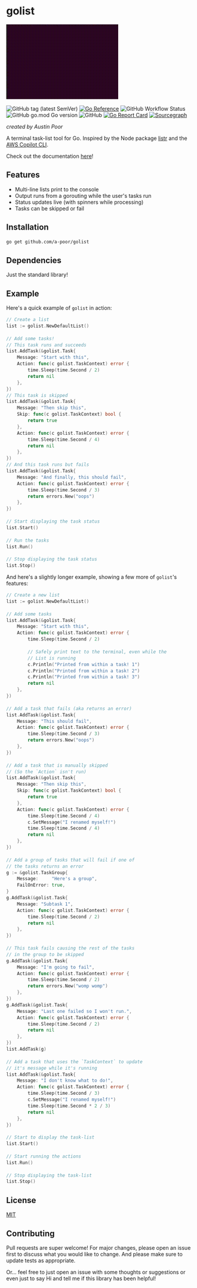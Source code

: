 # golist

![quick & early example](docs/assets/sample.gif)

![GitHub tag (latest SemVer)](https://img.shields.io/github/v/tag/a-poor/golist?label=Version&style=flat-square)
[![Go Reference](https://pkg.go.dev/badge/github.com/a-poor/golist.svg)](https://pkg.go.dev/github.com/a-poor/golist)
![GitHub Workflow Status](https://img.shields.io/github/workflow/status/a-poor/golist/Go?style=flat-square)
![GitHub go.mod Go version](https://img.shields.io/github/go-mod/go-version/a-poor/golist?style=flat-square)
![GitHub](https://img.shields.io/github/license/a-poor/golist?style=flat-square)
[![Go Report Card](https://goreportcard.com/badge/github.com/a-poor/golist)](https://goreportcard.com/report/github.com/a-poor/golist)
[![Sourcegraph](https://sourcegraph.com/github.com/a-poor/golist/-/badge.svg)](https://sourcegraph.com/github.com/a-poor/golist?badge)

_created by Austin Poor_

A terminal task-list tool for Go. Inspired by the Node package [listr](https://www.npmjs.com/package/listr) and the [AWS Copilot CLI](https://github.com/aws/copilot-cli).

Check out the documentation [here](https://a-poor.github.io/golist)!


## Features
* Multi-line lists print to the console
* Output runs from a gorouting while the user's tasks run
* Status updates live (with spinners while processing)
* Tasks can be skipped or fail

## Installation

```sh
go get github.com/a-poor/golist
```

## Dependencies

Just the standard library!

## Example

Here's a quick example of `golist` in action:

```go
// Create a list
list := golist.NewDefaultList()

// Add some tasks!
// This task runs and succeeds
list.AddTask(&golist.Task{
    Message: "Start with this",
    Action: func(c golist.TaskContext) error {
        time.Sleep(time.Second / 2)
        return nil
    },
})
// This task is skipped
list.AddTask(&golist.Task{
    Message: "Then skip this",
    Skip: func(c golist.TaskContext) bool {
        return true
    },
    Action: func(c golist.TaskContext) error {
        time.Sleep(time.Second / 4)
        return nil
    },
})
// And this task runs but fails
list.AddTask(&golist.Task{
    Message: "And finally, this should fail",
    Action: func(c golist.TaskContext) error {
        time.Sleep(time.Second / 3)
        return errors.New("oops")
    },
})

// Start displaying the task status
list.Start()

// Run the tasks
list.Run()

// Stop displaying the task status
list.Stop()
```

And here's a slightly longer example, showing a few more of `golist`'s features:

```go
// Create a new list
list := golist.NewDefaultList()

// Add some tasks
list.AddTask(&golist.Task{
    Message: "Start with this",
    Action: func(c golist.TaskContext) error {
        time.Sleep(time.Second / 2)
        
        // Safely print text to the terminal, even while the
        // List is running
        c.Println("Printed from within a task! 1")
        c.Println("Printed from within a task! 2")
        c.Println("Printed from within a task! 3")
        return nil
    },
})

// Add a task that fails (aka returns an error)
list.AddTask(&golist.Task{
    Message: "This should fail",
    Action: func(c golist.TaskContext) error {
        time.Sleep(time.Second / 3)
        return errors.New("oops")
    },
})

// Add a task that is manually skipped
// (So the `Action` isn't run)
list.AddTask(&golist.Task{
    Message: "Then skip this",
    Skip: func(c golist.TaskContext) bool {
        return true
    },
    Action: func(c golist.TaskContext) error {
        time.Sleep(time.Second / 4)
        c.SetMessage("I renamed myself!")
        time.Sleep(time.Second / 4)
        return nil
    },
})

// Add a group of tasks that will fail if one of
// the tasks returns an error
g := &golist.TaskGroup{
    Message:     "Here's a group",
    FailOnError: true,
}
g.AddTask(&golist.Task{
    Message: "Subtask 1",
    Action: func(c golist.TaskContext) error {
        time.Sleep(time.Second / 2)
        return nil
    },
})

// This task fails causing the rest of the tasks
// in the group to be skipped
g.AddTask(&golist.Task{
    Message: "I'm going to fail",
    Action: func(c golist.TaskContext) error {
        time.Sleep(time.Second / 2)
        return errors.New("womp womp")
    },
})
g.AddTask(&golist.Task{
    Message: "Last one failed so I won't run.",
    Action: func(c golist.TaskContext) error {
        time.Sleep(time.Second / 2)
        return nil
    },
})
list.AddTask(g)

// Add a task that uses the `TaskContext` to update
// it's message while it's running
list.AddTask(&golist.Task{
    Message: "I don't know what to do!",
    Action: func(c golist.TaskContext) error {
        time.Sleep(time.Second / 3)
        c.SetMessage("I renamed myself!")
        time.Sleep(time.Second * 2 / 3)
        return nil
    },
})

// Start to display the task-list
list.Start()

// Start running the actions
list.Run()

// Stop displaying the task-list
list.Stop()
```

## License

[MIT](./LICENSE)

## Contributing

Pull requests are super welcome! For major changes, please open an issue first to discuss what you would like to change. And please make sure to update tests as appropriate.

Or... feel free to just open an issue with some thoughts or suggestions or even just to say Hi and tell me if this library has been helpful!

